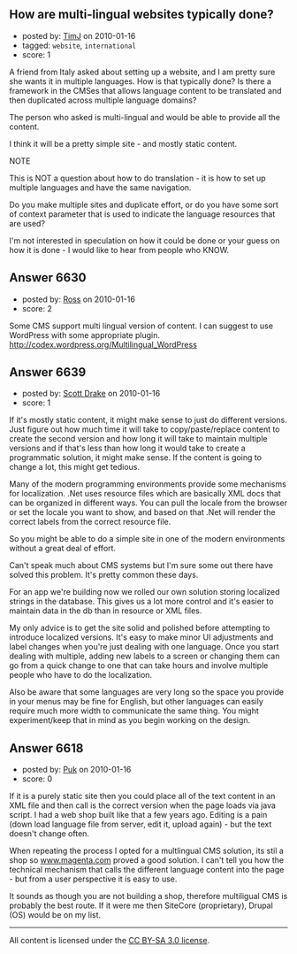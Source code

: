 ## How are multi-lingual websites typically done?

- posted by: [TimJ](https://stackexchange.com/users/-1/1172-timj) on 2010-01-16
- tagged: `website`, `international`
- score: 1

A friend from Italy asked about setting up a website, and I am pretty sure she wants it in multiple languages.  How is that typically done?  Is there a framework in the CMSes that allows language content to be translated and then duplicated across multiple language domains?

The person who asked is multi-lingual and would be able to provide all the content. 

I think it will be a pretty simple site - and mostly static content.

NOTE

This is NOT a question about how to do translation - it is how to set up multiple languages and have the same navigation.  

Do you make multiple sites and duplicate effort, or do you have some sort of context parameter that is used to indicate the language resources that are used?

I'm not interested in speculation on how it could be done or your guess on how it is done - I would like to hear from people who KNOW.


## Answer 6630

- posted by: [Ross](https://stackexchange.com/users/-1/1390-ross) on 2010-01-16
- score: 2

Some CMS support multi lingual version of content. I can suggest to use WordPress with some appropriate plugin.
http://codex.wordpress.org/Multilingual_WordPress


## Answer 6639

- posted by: [Scott Drake](https://stackexchange.com/users/-1/2253-scott-drake) on 2010-01-16
- score: 1

If it's mostly static content, it might make sense to just do different versions. Just figure out how much time it will take to copy/paste/replace content to create the second version and how long it will take to maintain multiple versions and if that's less than how long it would take to create a programmatic solution, it might make sense. If the content is going to change a lot, this might get tedious.

Many of the modern programming environments provide some mechanisms for localization. .Net uses resource files which are basically XML docs that can be organized in different ways. You can pull the locale from the browser or set the locale you want to show, and based on that .Net will render the correct labels from the correct resource file.

So you might be able to do a simple site in one of the modern environments without a great deal of effort.

Can't speak much about CMS systems but I'm sure some out there have solved this problem. It's pretty common these days.

For an app we're building now we rolled our own solution storing localized strings in the database. This gives us a lot more control and it's easier to maintain data in the db than in resource or XML files.

My only advice is to get the site solid and polished before attempting to introduce localized versions. It's easy to make minor UI adjustments and label changes when you're just dealing with one language. Once you start dealing with multiple, adding new labels to a screen or changing them can go from a quick change to one that can take hours and involve multiple people who have to do the localization.

Also be aware that some languages are very long so the space you provide in your menus may be fine for English, but other languages can easily require much more width to communicate the same thing. You might experiment/keep that in mind as you begin working on the design.


## Answer 6618

- posted by: [Puk](https://stackexchange.com/users/-1/1859-puk) on 2010-01-16
- score: 0

If it is a purely static site then you could place all of the text content in an XML file and then call is the correct version when the page loads via java script. I had a web shop built like that a few years ago. Editing is a pain (down load language file from server, edit it, upload again) - but the text doesn't change often.

When repeating the process I opted for a multlingual CMS solution, its stil a shop so www.magenta.com proved a good solution. I can't tell you how the technical mechanism that calls the different language content into the page - but from a user perspective it is easy to use.

It sounds as though you are not building a shop, therefore multiligual CMS is probably the best route. If it were me then SiteCore (proprietary), Drupal (OS) would be on my list.



---

All content is licensed under the [CC BY-SA 3.0 license](https://creativecommons.org/licenses/by-sa/3.0/).
